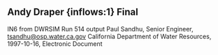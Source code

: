 ## Andy Draper {inflows:1} Final
IN6 from DWRSIM Run 514 output
Paul Sandhu, Senior Engineer, tsandhu@osp.water.ca.gov
California Department of Water Resources, 1997-10-16, Electronic Document
